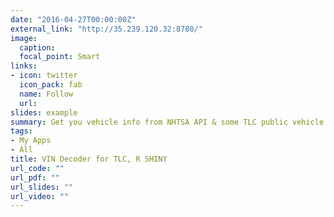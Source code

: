 ```yaml
---
date: "2016-04-27T00:00:00Z"
external_link: "http://35.239.120.32:8780/"
image:
  caption: 
  focal_point: Smart
links:
- icon: twitter
  icon_pack: fab
  name: Follow
  url: 
slides: example
summary: Get you vehicle info from NHTSA API & some TLC public vehicle stats.
tags:
- My Apps
- All
title: VIN Decoder for TLC, R SHINY
url_code: ""
url_pdf: ""
url_slides: ""
url_video: ""
---
```

